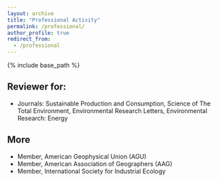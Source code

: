 ```yaml
---
layout: archive
title: "Professional Activity"
permalink: /professional/
author_profile: true
redirect_from:
  - /professional
---
```


{% include base_path %}

## Reviewer for:
* Journals:
	Sustainable Production and Consumption, Science of The Total Environment, Environmental Research Letters, Environmental Research: Energy

## More
* Member, American Geophysical Union (AGU)
* Member, American Association of Geographers (AAG)
* Member, International Society for Industrial Ecology

